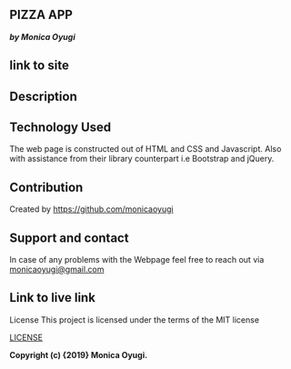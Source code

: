 ## PIZZA APP
___by Monica Oyugi___

## link to site


<!-- ## code grade

[![codebeat badge](https://codebeat.co/badges/e64d092f-8109-4585-bdde-77df3f2c4ff5)](https://codebeat.co/projects/github-com-monicaoyugi-delani-studio-master) -->


## Description



## Technology Used
The web page is constructed out of HTML and CSS and Javascript. Also with assistance from their library counterpart i.e Bootstrap and jQuery.

## Contribution
Created by https://github.com/monicaoyugi

## Support and contact
In case of any problems with the Webpage feel free to reach out via monicaoyugi@gmail.com

## Link to live link
License
This project is licensed under the terms of the MIT license

[LICENSE](LICENSE)


__Copyright (c) {2019} Monica Oyugi.__